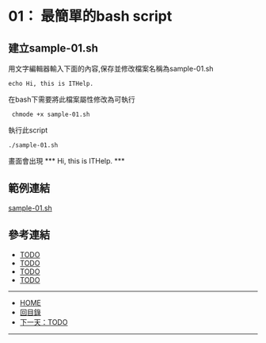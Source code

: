 01： 最簡單的bash script
======================

建立sample-01.sh
---------------

用文字編輯器輸入下面的內容,保存並修改檔案名稱為sample-01.sh

` echo Hi, this is ITHelp. `

在bash下需要將此檔案屬性修改為可執行

` chmode +x sample-01.sh`

執行此script

` ./sample-01.sh `

畫面會出現 *** Hi, this is ITHelp. ***


範例連結
----------------------------

[sample-01.sh](sample-01.sh)

參考連結
-------

* [TODO](http://TODO/TODO/)
* [TODO](http://TODO/TODO/)
* [TODO](http://TODO/TODO/)
* [TODO](http://TODO/TODO/)

-------
* [HOME](../README.md)
* [回目錄](README.md)
* [下一天：TODO](02.md)

-------


